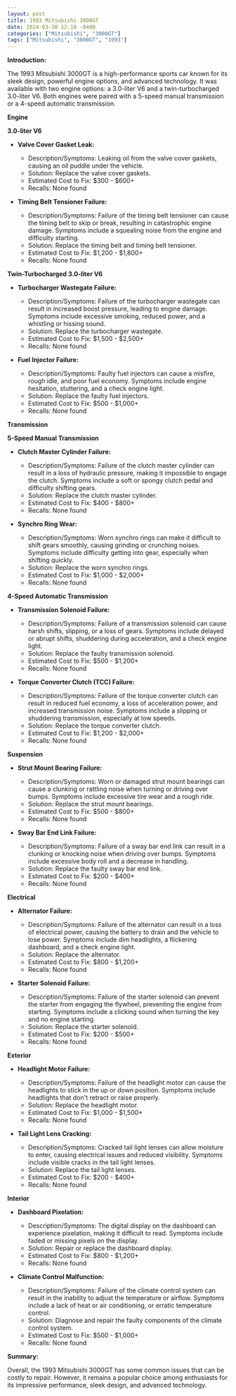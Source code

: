 ```yaml
---
layout: post
title: 1993 Mitsubishi 3000GT
date: 2024-03-30 12:10 -0400
categories: ["Mitsubishi", "3000GT"]
tags: ["Mitsubishi", "3000GT", "1993"]
---
```

**Introduction:**

The 1993 Mitsubishi 3000GT is a high-performance sports car known for its sleek design, powerful engine options, and advanced technology. It was available with two engine options: a 3.0-liter V6 and a twin-turbocharged 3.0-liter V6. Both engines were paired with a 5-speed manual transmission or a 4-speed automatic transmission.

**Engine**

**3.0-liter V6**

* **Valve Cover Gasket Leak:**
    * Description/Symptoms: Leaking oil from the valve cover gaskets, causing an oil puddle under the vehicle.
    * Solution: Replace the valve cover gaskets.
    * Estimated Cost to Fix: $300 - $600+
    * Recalls: None found

* **Timing Belt Tensioner Failure:**
    * Description/Symptoms: Failure of the timing belt tensioner can cause the timing belt to skip or break, resulting in catastrophic engine damage. Symptoms include a squealing noise from the engine and difficulty starting.
    * Solution: Replace the timing belt and timing belt tensioner.
    * Estimated Cost to Fix: $1,200 - $1,800+
    * Recalls: None found

**Twin-Turbocharged 3.0-liter V6**

* **Turbocharger Wastegate Failure:**
    * Description/Symptoms: Failure of the turbocharger wastegate can result in increased boost pressure, leading to engine damage. Symptoms include excessive smoking, reduced power, and a whistling or hissing sound.
    * Solution: Replace the turbocharger wastegate.
    * Estimated Cost to Fix: $1,500 - $2,500+
    * Recalls: None found

* **Fuel Injector Failure:**
    * Description/Symptoms: Faulty fuel injectors can cause a misfire, rough idle, and poor fuel economy. Symptoms include engine hesitation, stuttering, and a check engine light.
    * Solution: Replace the faulty fuel injectors.
    * Estimated Cost to Fix: $500 - $1,000+
    * Recalls: None found

**Transmission**

**5-Speed Manual Transmission**

* **Clutch Master Cylinder Failure:**
    * Description/Symptoms: Failure of the clutch master cylinder can result in a loss of hydraulic pressure, making it impossible to engage the clutch. Symptoms include a soft or spongy clutch pedal and difficulty shifting gears.
    * Solution: Replace the clutch master cylinder.
    * Estimated Cost to Fix: $400 - $800+
    * Recalls: None found

* **Synchro Ring Wear:**
    * Description/Symptoms: Worn synchro rings can make it difficult to shift gears smoothly, causing grinding or crunching noises. Symptoms include difficulty getting into gear, especially when shifting quickly.
    * Solution: Replace the worn synchro rings.
    * Estimated Cost to Fix: $1,000 - $2,000+
    * Recalls: None found

**4-Speed Automatic Transmission**

* **Transmission Solenoid Failure:**
    * Description/Symptoms: Failure of a transmission solenoid can cause harsh shifts, slipping, or a loss of gears. Symptoms include delayed or abrupt shifts, shuddering during acceleration, and a check engine light.
    * Solution: Replace the faulty transmission solenoid.
    * Estimated Cost to Fix: $500 - $1,200+
    * Recalls: None found

* **Torque Converter Clutch (TCC) Failure:**
    * Description/Symptoms: Failure of the torque converter clutch can result in reduced fuel economy, a loss of acceleration power, and increased transmission noise. Symptoms include a slipping or shuddering transmission, especially at low speeds.
    * Solution: Replace the torque converter clutch.
    * Estimated Cost to Fix: $1,200 - $2,000+
    * Recalls: None found

**Suspension**

* **Strut Mount Bearing Failure:**
    * Description/Symptoms: Worn or damaged strut mount bearings can cause a clunking or rattling noise when turning or driving over bumps. Symptoms include excessive tire wear and a rough ride.
    * Solution: Replace the strut mount bearings.
    * Estimated Cost to Fix: $500 - $800+
    * Recalls: None found

* **Sway Bar End Link Failure:**
    * Description/Symptoms: Failure of a sway bar end link can result in a clunking or knocking noise when driving over bumps. Symptoms include excessive body roll and a decrease in handling.
    * Solution: Replace the faulty sway bar end link.
    * Estimated Cost to Fix: $200 - $400+
    * Recalls: None found

**Electrical**

* **Alternator Failure:**
    * Description/Symptoms: Failure of the alternator can result in a loss of electrical power, causing the battery to drain and the vehicle to lose power. Symptoms include dim headlights, a flickering dashboard, and a check engine light.
    * Solution: Replace the alternator.
    * Estimated Cost to Fix: $800 - $1,200+
    * Recalls: None found

* **Starter Solenoid Failure:**
    * Description/Symptoms: Failure of the starter solenoid can prevent the starter from engaging the flywheel, preventing the engine from starting. Symptoms include a clicking sound when turning the key and no engine starting.
    * Solution: Replace the starter solenoid.
    * Estimated Cost to Fix: $200 - $500+
    * Recalls: None found

**Exterior**

* **Headlight Motor Failure:**
    * Description/Symptoms: Failure of the headlight motor can cause the headlights to stick in the up or down position. Symptoms include headlights that don't retract or raise properly.
    * Solution: Replace the headlight motor.
    * Estimated Cost to Fix: $1,000 - $1,500+
    * Recalls: None found

* **Tail Light Lens Cracking:**
    * Description/Symptoms: Cracked tail light lenses can allow moisture to enter, causing electrical issues and reduced visibility. Symptoms include visible cracks in the tail light lenses.
    * Solution: Replace the tail light lenses.
    * Estimated Cost to Fix: $200 - $400+
    * Recalls: None found

**Interior**

* **Dashboard Pixelation:**
    * Description/Symptoms: The digital display on the dashboard can experience pixelation, making it difficult to read. Symptoms include faded or missing pixels on the display.
    * Solution: Repair or replace the dashboard display.
    * Estimated Cost to Fix: $800 - $1,200+
    * Recalls: None found

* **Climate Control Malfunction:**
    * Description/Symptoms: Failure of the climate control system can result in the inability to adjust the temperature or airflow. Symptoms include a lack of heat or air conditioning, or erratic temperature control.
    * Solution: Diagnose and repair the faulty components of the climate control system.
    * Estimated Cost to Fix: $500 - $1,000+
    * Recalls: None found

**Summary:**

Overall, the 1993 Mitsubishi 3000GT has some common issues that can be costly to repair. However, it remains a popular choice among enthusiasts for its impressive performance, sleek design, and advanced technology.
